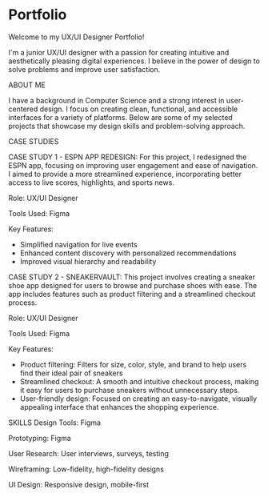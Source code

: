 # Portfolio

Welcome to my UX/UI Designer Portfolio!

I'm a junior UX/UI designer with a passion for creating intuitive and aesthetically pleasing digital experiences. I believe in the power of design to solve problems and improve user satisfaction.

ABOUT ME

I have a background in Computer Science and a strong interest in user-centered design. I focus on creating clean, functional, and accessible interfaces for a variety of platforms. Below are some of my selected projects that showcase my design skills and problem-solving approach.

CASE STUDIES

CASE STUDY 1 - ESPN APP REDESIGN:
For this project, I redesigned the ESPN app, focusing on improving user engagement and ease of navigation. I aimed to provide a more streamlined experience, incorporating better access to live scores, highlights, and sports news.

Role: UX/UI Designer

Tools Used: Figma

Key Features:

- Simplified navigation for live events
- Enhanced content discovery with personalized recommendations
- Improved visual hierarchy and readability

CASE STUDY 2 - SNEAKERVAULT:
This project involves creating a sneaker shoe app designed for users to browse and purchase shoes with ease. The app includes features such as product filtering and a streamlined checkout process.

Role: UX/UI Designer

Tools Used: Figma

Key Features:

- Product filtering: Filters for size, color, style, and brand to help users find their ideal pair of sneakers
- Streamlined checkout: A smooth and intuitive checkout process, making it easy for users to purchase sneakers without unnecessary steps.
- User-friendly design: Focused on creating an easy-to-navigate, visually appealing interface that enhances the shopping experience.

SKILLS
Design Tools: Figma

Prototyping: Figma

User Research: User interviews, surveys, testing

Wireframing: Low-fidelity, high-fidelity designs

UI Design: Responsive design, mobile-first
